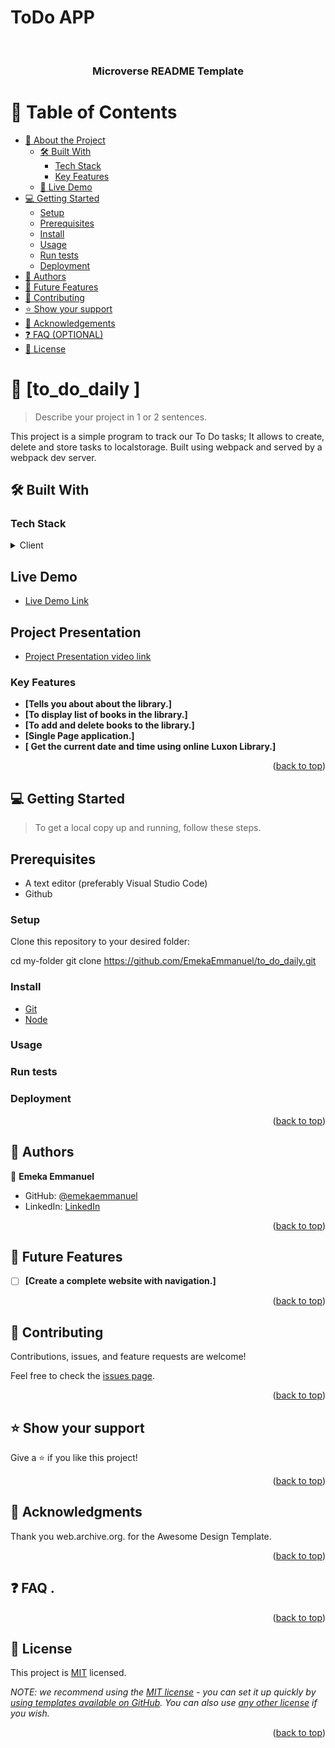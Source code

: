 # ToDo APP 

<a name="readme-top"></a>

<div align="center"> 
  <br/>

  <h3><b>Microverse README Template</b></h3>

</div> 

# 📗 Table of Contents

- [📖 About the Project](#about-project)
  - [🛠 Built With](#built-with)
    - [Tech Stack](#tech-stack)
    - [Key Features](#key-features)
  - [🚀 Live Demo](#live-demo)
- [💻 Getting Started](#getting-started)
  - [Setup](#setup)
  - [Prerequisites](#prerequisites)
  - [Install](#install)
  - [Usage](#usage)
  - [Run tests](#run-tests)
  - [Deployment](#triangular_flag_on_post-deployment)
- [👥 Authors](#authors)
- [🔭 Future Features](#future-features)
- [🤝 Contributing](#contributing)
- [⭐️ Show your support](#support)
- [🙏 Acknowledgements](#acknowledgements)
- [❓ FAQ (OPTIONAL)](#faq)
- [📝 License](#license) 

# 📖 [to_do_daily ] <a name="about-project"></a>

> Describe your project in 1 or 2 sentences.

This project is a simple program to track our To Do tasks; It allows to create, delete and store tasks to localstorage. Built using webpack and served by a webpack dev server.

## 🛠 Built With <a name="built-with"></a>

### Tech Stack <a name="tech-stack"></a>

<details>
  <summary>Client</summary>
  <ul>
    <li><a href="#">HTML</a></li>
    <li><a href="#">CSS</a></li>
    <li><a href="#">JavaScript</a></li>
  </ul>
</details>

## Live Demo <a name="live-demo"></a>

- [Live Demo Link](https://emekaemmanuel.github.io/to_do_daily/) 

## Project Presentation <a name="project-presentation"></a>

- [Project Presentation video link](https://) 

### Key Features <a name="key-features"></a>

- **[Tells you about about the library.]**
- **[To display list of books in the library.]**
- **[To add and delete books to the library.]**
- **[Single Page application.]**
- **[ Get the current date and time using online Luxon Library.]**


<p align="right">(<a href="#readme-top">back to top</a>)</p>


## 💻 Getting Started <a name="getting-started"></a>

> To get a local copy up and running, follow these steps.

## Prerequisites
- A text editor (preferably Visual Studio Code)
- Github

### Setup

Clone this repository to your desired folder:

  cd my-folder
  git clone https://github.com/EmekaEmmanuel/to_do_daily.git

### Install
  -  [Git](https://git-scm.com/downloads)
  -  [Node](https://nodejs.org/en/download/)

### Usage

### Run tests

### Deployment

<p align="right">(<a href="#readme-top">back to top</a>)</p>

## 👥 Authors <a name="authors"></a> 

👤 **Emeka Emmanuel**

- GitHub: [@emekaemmanuel](https://github.com/emekaemmanuel)
- LinkedIn: [LinkedIn](https://linkedin.com/in/emeka-ugboaja-167820226)


<p align="right">(<a href="#readme-top">back to top</a>)</p> 

## 🔭 Future Features <a name="future-features"></a>


- [ ] **[Create a complete website with navigation.]**


<p align="right">(<a href="#readme-top">back to top</a>)</p> 

## 🤝 Contributing <a name="contributing"></a>

Contributions, issues, and feature requests are welcome!

Feel free to check the [issues page](../../issues/https://github.com/EmekaEmmanuel/to_do_daily/issues).

<p align="right">(<a href="#readme-top">back to top</a>)</p> 

## ⭐️ Show your support <a name="support"></a>

Give a ⭐️ if you like this project! 


<p align="right">(<a href="#readme-top">back to top</a>)</p>

## 🙏 Acknowledgments <a name="acknowledgements"></a> 
Thank you  web.archive.org. for the Awesome Design Template.

<p align="right">(<a href="#readme-top">back to top</a>)</p>

## ❓ FAQ <a name="faq"></a>.

<p align="right">(<a href="#readme-top">back to top</a>)</p>

## 📝 License <a name="license"></a>

This project is [MIT](./LICENSE) licensed.

_NOTE: we recommend using the [MIT license](https://choosealicense.com/licenses/mit/) - you can set it up quickly by [using templates available on GitHub](https://docs.github.com/en/communities/setting-up-your-project-for-healthy-contributions/adding-a-license-to-a-repository). You can also use [any other license](https://choosealicense.com/licenses/) if you wish._

<p align="right">(<a href="#readme-top">back to top</a>)</p>
